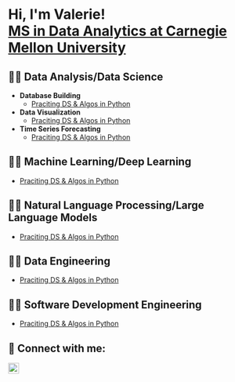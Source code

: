 <h1>Hi, I'm Valerie! <br/><a href="https://www.linkedin.com/in/jiayu-yuan/">MS in Data Analytics at Carnegie Mellon University</a>

<h2>👨‍💻 Data Analysis/Data Science </h2>

- <b>Database Building</b>
  - [Praciting DS & Algos in Python](https://github.com/joshmadakor1/Algorithms-Practice)
- <b>Data Visualization</b>
  - [Praciting DS & Algos in Python](https://github.com/joshmadakor1/Algorithms-Practice)
- <b>Time Series Forecasting</b>
  - [Praciting DS & Algos in Python](https://github.com/joshmadakor1/Algorithms-Practice)

<h2>👨‍💻 Machine Learning/Deep Learning </h2>

  - [Praciting DS & Algos in Python](https://github.com/joshmadakor1/Algorithms-Practice)

<h2>👨‍💻 Natural Language Processing/Large Language Models </h2>

  - [Praciting DS & Algos in Python](https://github.com/joshmadakor1/Algorithms-Practice)

<h2>👨‍💻 Data Engineering </h2>

  - [Praciting DS & Algos in Python](https://github.com/joshmadakor1/Algorithms-Practice)

<h2>👨‍💻 Software Development Engineering </h2>

  - [Praciting DS & Algos in Python](https://github.com/joshmadakor1/Algorithms-Practice)

<h2> 🤳 Connect with me:</h2>

[<img align="left" alt="JoshMadakor | LinkedIn" width="22px" src="https://cdn.jsdelivr.net/npm/simple-icons@v3/icons/linkedin.svg" />][linkedin]

[linkedin]: https://www.linkedin.com/in/jiayu-yuan/

<!--
**joshmadakor1/joshmadakor1** is a ✨ _special_ ✨ repository because its `README.md` (this file) appears on your GitHub profile.

Here are some ideas to get you started:

- 🔭 I’m currently working on ...
- 🌱 I’m currently learning ...
- 👯 I’m looking to collaborate on ...
- 🤔 I’m looking for help with ...
- 💬 Ask me about ...
- 📫 How to reach me: ...
- 😄 Pronouns: ...
- ⚡ Fun fact: ...
-->
